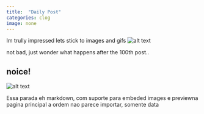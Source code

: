 ```yaml
---
title:  "Daily Post"
categories: clog
image: none
---
```


Im trully impressed
lets stick to images and gifs
![alt text](https://goo.gl/reEIOB "pai")


not bad, just wonder what happens after the 100th post..




## noice!

![alt text](http://i.imgur.com/dsZbI8Z.gif "some random thing")


Essa parada eh markdown, com suporte para embeded images e previewna pagina principal a ordem nao parece importar, somente data
